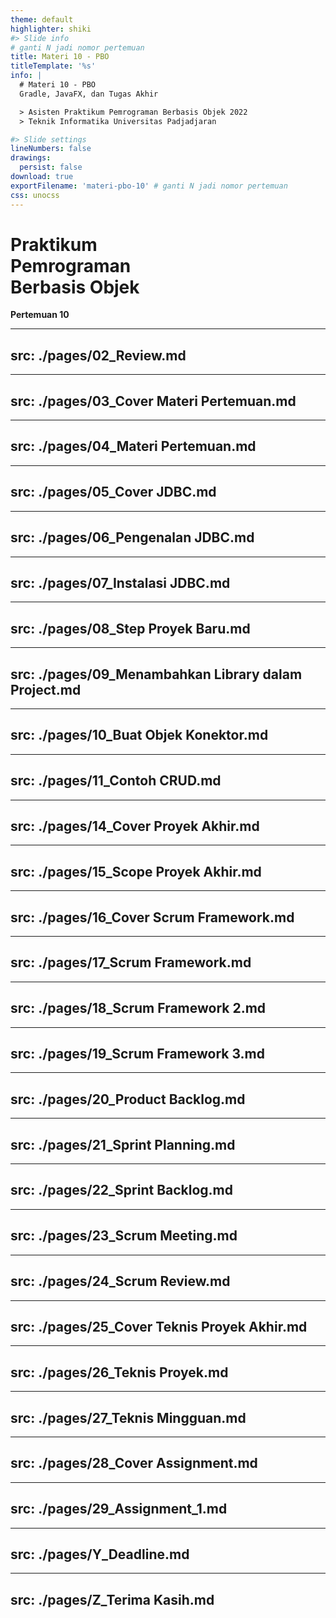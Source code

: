 ```yaml
---
theme: default
highlighter: shiki
#> Slide info
# ganti N jadi nomor pertemuan
title: Materi 10 - PBO
titleTemplate: '%s'
info: |
  # Materi 10 - PBO
  Gradle, JavaFX, dan Tugas Akhir

  > Asisten Praktikum Pemrograman Berbasis Objek 2022
  > Teknik Informatika Universitas Padjadjaran

#> Slide settings
lineNumbers: false
drawings:
  persist: false
download: true
exportFilename: 'materi-pbo-10' # ganti N jadi nomor pertemuan
css: unocss
---
```


# Praktikum<br>Pemrograman<br>Berbasis Objek

**Pertemuan 10**

---
src: ./pages/02_Review.md
---
---
src: ./pages/03_Cover Materi Pertemuan.md
---
---
src: ./pages/04_Materi Pertemuan.md
---
---
src: ./pages/05_Cover JDBC.md
---
---
src: ./pages/06_Pengenalan JDBC.md
---
---
src: ./pages/07_Instalasi JDBC.md
---
---
src: ./pages/08_Step Proyek Baru.md
---
---
src: ./pages/09_Menambahkan Library dalam Project.md
---
---
src: ./pages/10_Buat Objek Konektor.md
---
---
src: ./pages/11_Contoh CRUD.md
---
---
src: ./pages/14_Cover Proyek Akhir.md
---
---
src: ./pages/15_Scope Proyek Akhir.md
---
---
src: ./pages/16_Cover Scrum Framework.md
---
---
src: ./pages/17_Scrum Framework.md
---
---
src: ./pages/18_Scrum Framework 2.md
---
---
src: ./pages/19_Scrum Framework 3.md
---
---
src: ./pages/20_Product Backlog.md
---
---
src: ./pages/21_Sprint Planning.md
---
---
src: ./pages/22_Sprint Backlog.md
---
---
src: ./pages/23_Scrum Meeting.md
---
---
src: ./pages/24_Scrum Review.md
---
---
src: ./pages/25_Cover Teknis Proyek Akhir.md
---
---
src: ./pages/26_Teknis Proyek.md
---
---
src: ./pages/27_Teknis Mingguan.md
---
---
src: ./pages/28_Cover Assignment.md
---
---
src: ./pages/29_Assignment_1.md
---
---
src: ./pages/Y_Deadline.md
---
---
src: ./pages/Z_Terima Kasih.md
---
